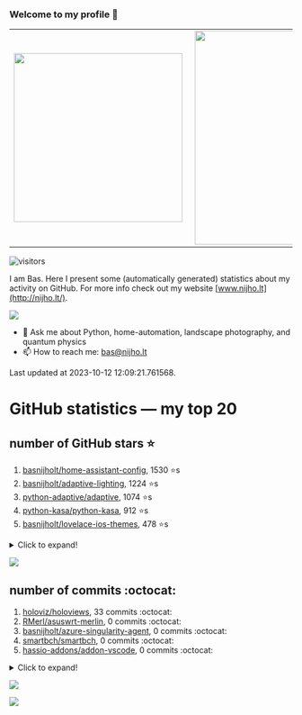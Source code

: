 ### Welcome to my profile 👋

<center>
  <table>
    <tr>
        <td><img width="300px" align="left" src="https://github-readme-stats.vercel.app/api/top-langs/?username=basnijholt&hide=TeX,Jupyter%20Notebook&layout=compact&theme=radical" /></td>
        <td><img align='right' src="https://github-readme-stats.vercel.app/api?username=basnijholt&show_icons=true&theme=radical" width="380"></td>
    </tr>
  </table>
</center>

![visitors](https://visitor-badge.glitch.me/badge?page_id=basnijholt.visitor-badge)

I am Bas. Here I present some (automatically generated) statistics about my activity on GitHub. For more info check out my website [www.nijho.lt](http://nijho.lt/).

![](https://www.nijho.lt/authors/admin/avatar_hu9e60e4b9bc120dfb6a666009f2878da6_182107_250x250_fill_q90_lanczos_center.jpg)

- 💬 Ask me about Python, home-automation, landscape photography, and quantum physics
- 📫 How to reach me: bas@nijho.lt

Last updated at 2023-10-12 12:09:21.761568.

# GitHub statistics — my top 20

## number of GitHub stars ⭐️

1. [basnijholt/home-assistant-config](https://github.com/basnijholt/home-assistant-config/), 1530 ⭐️s
2. [basnijholt/adaptive-lighting](https://github.com/basnijholt/adaptive-lighting/), 1224 ⭐️s
3. [python-adaptive/adaptive](https://github.com/python-adaptive/adaptive/), 1074 ⭐️s
4. [python-kasa/python-kasa](https://github.com/python-kasa/python-kasa/), 912 ⭐️s
5. [basnijholt/lovelace-ios-themes](https://github.com/basnijholt/lovelace-ios-themes/), 478 ⭐️s
<details><summary>Click to expand!</summary>

6. [basnijholt/lovelace-ios-dark-mode-theme](https://github.com/basnijholt/lovelace-ios-dark-mode-theme/), 425 ⭐️s
7. [basnijholt/miflora](https://github.com/basnijholt/miflora/), 359 ⭐️s
8. [basnijholt/rsync-time-machine.py](https://github.com/basnijholt/rsync-time-machine.py/), 345 ⭐️s
9. [topocm/topocm_content](https://github.com/topocm/topocm_content/), 251 ⭐️s
10. [basnijholt/home-assistant-streamdeck-yaml](https://github.com/basnijholt/home-assistant-streamdeck-yaml/), 140 ⭐️s
11. [basnijholt/home-assistant-macbook-touch-bar](https://github.com/basnijholt/home-assistant-macbook-touch-bar/), 92 ⭐️s
12. [basnijholt/markdown-code-runner](https://github.com/basnijholt/markdown-code-runner/), 76 ⭐️s
13. [kwant-project/kwant](https://github.com/kwant-project/kwant/), 76 ⭐️s
14. [basnijholt/home-assistant-streamdeck-yaml-addon](https://github.com/basnijholt/home-assistant-streamdeck-yaml-addon/), 46 ⭐️s
15. [basnijholt/aiokef](https://github.com/basnijholt/aiokef/), 32 ⭐️s
16. [basnijholt/thesis-cover](https://github.com/basnijholt/thesis-cover/), 26 ⭐️s
17. [basnijholt/adaptive-scheduler](https://github.com/basnijholt/adaptive-scheduler/), 21 ⭐️s
18. [basnijholt/instacron](https://github.com/basnijholt/instacron/), 20 ⭐️s
19. [basnijholt/addon-otmonitor](https://github.com/basnijholt/addon-otmonitor/), 15 ⭐️s
20. [kwant-project/kwant-tutorial-2016](https://github.com/kwant-project/kwant-tutorial-2016/), 15 ⭐️s

</details>

![](https://github.com/basnijholt/basnijholt/raw/main/stars_over_time.png)

## number of commits :octocat:

1. [holoviz/holoviews](https://github.com/holoviz/holoviews/), 33 commits :octocat:
2. [RMerl/asuswrt-merlin](https://github.com/RMerl/asuswrt-merlin/), 0 commits :octocat:
3. [basnijholt/azure-singularity-agent](https://github.com/basnijholt/azure-singularity-agent/), 0 commits :octocat:
4. [smartbch/smartbch](https://github.com/smartbch/smartbch/), 0 commits :octocat:
5. [hassio-addons/addon-vscode](https://github.com/hassio-addons/addon-vscode/), 0 commits :octocat:
<details><summary>Click to expand!</summary>

6. [codechimp-org/ha-menu](https://github.com/codechimp-org/ha-menu/), 0 commits :octocat:
7. [conda-forge/freecad-feedstock](https://github.com/conda-forge/freecad-feedstock/), 0 commits :octocat:
8. [basnijholt/home-assistant-streamdeck-yaml](https://github.com/basnijholt/home-assistant-streamdeck-yaml/), 0 commits :octocat:
9. [basnijholt/molecular-dynamics-FORTRAN](https://github.com/basnijholt/molecular-dynamics-FORTRAN/), 0 commits :octocat:
10. [basnijholt/orbitalfield](https://github.com/basnijholt/orbitalfield/), 0 commits :octocat:
11. [conda-forge/opencensus-context-feedstock](https://github.com/conda-forge/opencensus-context-feedstock/), 0 commits :octocat:
12. [PrefectHQ/prefect](https://github.com/PrefectHQ/prefect/), 0 commits :octocat:
13. [scipy/scipy](https://github.com/scipy/scipy/), 0 commits :octocat:
14. [solidity-by-example/solidity-by-example.github.io](https://github.com/solidity-by-example/solidity-by-example.github.io/), 0 commits :octocat:
15. [wowchemy/starter-hugo-academic](https://github.com/wowchemy/starter-hugo-academic/), 0 commits :octocat:
16. [whiskerz007/proxmox_hassos_install](https://github.com/whiskerz007/proxmox_hassos_install/), 0 commits :octocat:
17. [TimGebraad/Computational-Physics-TDSE](https://github.com/TimGebraad/Computational-Physics-TDSE/), 0 commits :octocat:
18. [binder-project/binder](https://github.com/binder-project/binder/), 0 commits :octocat:
19. [tox-dev/azure-pipelines-template](https://github.com/tox-dev/azure-pipelines-template/), 0 commits :octocat:
20. [rhasspy/rhasspy](https://github.com/rhasspy/rhasspy/), 0 commits :octocat:

</details>

![](https://github.com/basnijholt/basnijholt/raw/main/commits_per_hour.png)

![](https://github.com/basnijholt/basnijholt/raw/main/commits_per_weekday.png)

